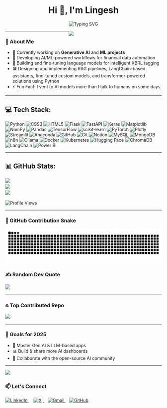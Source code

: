 <!-- GitHub Profile README for Lingesh-S -->

<h1 align="center">Hi 👋, I'm Lingesh</h1>
<p align="center">
  <img src="https://readme-typing-svg.herokuapp.com?font=Fira+Code&weight=500&size=24&pause=1000&color=00F7FF&center=true&vCenter=true&width=435&lines=Gen+AI+%7C+LLMs+%7C+ML+Explorer;Building+Cool+Things+with+Code;Welcome+to+my+GitHub+Profile!" alt="Typing SVG" />
</p>

<img align="right" src="https://media.giphy.com/media/qgQUggAC3Pfv687qPC/giphy.gif" width="300"/>

---
### 🧠 About Me
- 🔭 Currently working on **Generative AI** and **ML projects**
- 🌱 Developing AI/ML-powered workflows for financial data automation
- 🤖 Building and fine-tuning language models for intelligent XBRL tagging
- 🛠 Designing and implementing RAG pipelines, LangChain-based assistants, fine-tuned custom models, and transformer-powered solutions using Python
- ⚡ Fun Fact: I vent to AI models more than I talk to humans on some days.

  
---

## 💻 Tech Stack:
![Python](https://img.shields.io/badge/python-3670A0?style=for-the-badge&logo=python&logoColor=ffdd54) 
![CSS3](https://img.shields.io/badge/css3-%231572B6.svg?style=for-the-badge&logo=css3&logoColor=white) 
![HTML5](https://img.shields.io/badge/html5-%23E34F26.svg?style=for-the-badge&logo=html5&logoColor=white) 
![Flask](https://img.shields.io/badge/flask-%23000.svg?style=for-the-badge&logo=flask&logoColor=white) 
![FastAPI](https://img.shields.io/badge/FastAPI-009688?style=for-the-badge&logo=fastapi&logoColor=white)
![Keras](https://img.shields.io/badge/Keras-%23D00000.svg?style=for-the-badge&logo=Keras&logoColor=white) 
![Matplotlib](https://img.shields.io/badge/Matplotlib-%23ffffff.svg?style=for-the-badge&logo=Matplotlib&logoColor=black) 
![NumPy](https://img.shields.io/badge/numpy-%23013243.svg?style=for-the-badge&logo=numpy&logoColor=white) 
![Pandas](https://img.shields.io/badge/pandas-%23150458.svg?style=for-the-badge&logo=pandas&logoColor=white) 
![TensorFlow](https://img.shields.io/badge/TensorFlow-%23FF6F00.svg?style=for-the-badge&logo=TensorFlow&logoColor=white) 
![scikit-learn](https://img.shields.io/badge/scikit--learn-%23F7931E.svg?style=for-the-badge&logo=scikit-learn&logoColor=white) 
![PyTorch](https://img.shields.io/badge/PyTorch-%23EE4C2C.svg?style=for-the-badge&logo=PyTorch&logoColor=white) 
![Plotly](https://img.shields.io/badge/Plotly-%233F4F75.svg?style=for-the-badge&logo=plotly&logoColor=white) 
![Streamlit](https://img.shields.io/badge/Streamlit-%23FE4B4B.svg?style=for-the-badge&logo=streamlit&logoColor=white) 
![Anaconda](https://img.shields.io/badge/Anaconda-%2344A833.svg?style=for-the-badge&logo=anaconda&logoColor=white) 
![GitHub](https://img.shields.io/badge/github-%23121011.svg?style=for-the-badge&logo=github&logoColor=white) 
![Git](https://img.shields.io/badge/git-%23F05033.svg?style=for-the-badge&logo=git&logoColor=white) 
![Notion](https://img.shields.io/badge/Notion-%23000000.svg?style=for-the-badge&logo=notion&logoColor=white) 
![MySQL](https://img.shields.io/badge/mysql-4479A1.svg?style=for-the-badge&logo=mysql&logoColor=white) 
![MongoDB](https://img.shields.io/badge/MongoDB-%234ea94b.svg?style=for-the-badge&logo=mongodb&logoColor=white) 
![n8n](https://img.shields.io/badge/n8n-%23EF7C14.svg?style=for-the-badge&logo=n8n&logoColor=white)
![Ollama](https://img.shields.io/badge/Ollama-%23000000.svg?style=for-the-badge&logo=ollama&logoColor=white)
![Docker](https://img.shields.io/badge/Docker-%230db7ed.svg?style=for-the-badge&logo=docker&logoColor=white)
![Kubernetes](https://img.shields.io/badge/Kubernetes-%23326CE5.svg?style=for-the-badge&logo=kubernetes&logoColor=white)
![Hugging Face](https://img.shields.io/badge/HuggingFace-%23FFCA00.svg?style=for-the-badge&logo=huggingface&logoColor=black)
![ChromaDB](https://img.shields.io/badge/ChromaDB-%234C1D95.svg?style=for-the-badge&logo=database&logoColor=white)
![LangChain](https://img.shields.io/badge/LangChain-%23000000.svg?style=for-the-badge&logo=LangChain&logoColor=white)
![Power BI](https://img.shields.io/badge/power%20bi-F2C811?style=for-the-badge&logo=powerbi&logoColor=black)


---

## 📊 GitHub Stats:
![](https://github-readme-stats.vercel.app/api?username=Lingesh-s&theme=dark&hide_border=false&include_all_commits=true&count_private=true)<br/>
![](https://nirzak-streak-stats.vercel.app/?user=Lingesh-s&theme=dark&hide_border=false)<br/>
![](https://github-readme-stats.vercel.app/api/top-langs/?username=Lingesh-s&theme=dark&hide_border=false&include_all_commits=true&count_private=true&layout=compact)

![Profile Views](https://img.shields.io/badge/👁️_Profile_Views-555-blue?style=for-the-badge)

---
### 🐍 GitHub Contribution Snake

![snake gif](https://github.com/Lingesh-S/snake-animation/blob/output/github-contribution-grid-snake.svg)




### ✍️ Random Dev Quote
![](https://quotes-github-readme.vercel.app/api?type=horizontal&theme=dark)

---

### 🔝 Top Contributed Repo
![](https://github-contributor-stats.vercel.app/api?username=Lingesh-s&limit=5&theme=dark&combine_all_yearly_contributions=true)

---

### 🎯 Goals for 2025
- 🚀 Master Gen AI & LLM-based apps  
- 📊 Build & share more AI dashboards  
- 🤝 Collaborate with the open-source AI community  

---

[![](https://visitcount.itsvg.in/api?id=Lingesh-s&icon=0&color=0)](https://visitcount.itsvg.in)

<!-- Proudly created with GPRM + Custom Animation ❤️ -->

### 📫 Let's Connect   
<p>

<a href="https://www.linkedin.com/in/lingesh-s29/" target="_blank">
  <img alt="LinkedIn" width="30px" src="https://cdn.jsdelivr.net/gh/devicons/devicon/icons/linkedin/linkedin-original.svg">
</a>&nbsp;&nbsp;

<a href="https://x.com/LINGESH_S29" target="_blank">
  <img alt="X" width="28px" src="https://cdn.jsdelivr.net/gh/simple-icons/simple-icons/icons/x.svg" style="background-color:white; padding:4px; border-radius:6px;">
</a>&nbsp;&nbsp;

<a href="mailto:lingeshsrinivasan1@gmail.com" target="_blank">
  <img alt="Gmail" width="30px" src="https://upload.wikimedia.org/wikipedia/commons/4/4e/Gmail_Icon.png">
</a>&nbsp;&nbsp;

<a href="https://github.com/Lingesh-S" target="_blank">
   <img alt="GitHub" width="25px" src="https://github.githubassets.com/images/modules/logos_page/GitHub-Mark.png">
</a>

</p>


